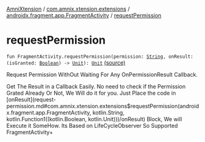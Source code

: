 [AmniXtension](../../index.md) / [com.amnix.xtension.extensions](../index.md) / [androidx.fragment.app.FragmentActivity](index.md) / [requestPermission](./request-permission.md)

# requestPermission

`fun FragmentActivity.requestPermission(permission: `[`String`](https://kotlinlang.org/api/latest/jvm/stdlib/kotlin/-string/index.html)`, onResult: (isGranted: `[`Boolean`](https://kotlinlang.org/api/latest/jvm/stdlib/kotlin/-boolean/index.html)`) -> `[`Unit`](https://kotlinlang.org/api/latest/jvm/stdlib/kotlin/-unit/index.html)`): `[`Unit`](https://kotlinlang.org/api/latest/jvm/stdlib/kotlin/-unit/index.html) [(source)](https://github.com/AmniX/AmniXTension/tree/master/AmniXtension/src/main/java/com/amnix/xtension/extensions/ActivityExtensions.kt#L131)

Request Permission WithOut Waiting For Any OnPermissionResult Callback.

Get The Result in a Callback Easily.
No need to check if the Permission Grated Already Or Not, We Will do it for you. Just Place the code in [onResult](request-permission.md#com.amnix.xtension.extensions$requestPermission(androidx.fragment.app.FragmentActivity, kotlin.String, kotlin.Function1((kotlin.Boolean, kotlin.Unit)))/onResult) Block, We will Execute it SomeHow.
Its Based on LifeCycleObserver So Supported FragmentActivity+

